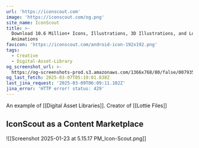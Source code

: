 ```yaml
---
url: 'https://iconscout.com'
image: 'https://iconscout.com/og.png'
site_name: IconScout
title: >-
  Download 10.6 Million+ Icons, Illustrations, 3D Illustrations, and Lottie
  Animations
favicon: 'https://iconscout.com/android-icon-192x192.png'
tags:
  - Creative
  - Digital-Asset-Library
og_screenshot_url: >-
  https://og-screenshots-prod.s3.amazonaws.com/1366x768/80/false/007935b4ce1853d46aa53430fdc80c435b34bc7a655454aafc2005e06e358478.jpeg
og_last_fetch: 2025-03-07T05:19:01.838Z
last_jina_request: '2025-03-09T06:09:11.102Z'
jina_error: 'HTTP error! status: 429'
---
```

An example of [[Digital Asset Libraries]].  Creator of [[Lottie Files]]


## IconScout as a Content Marketplace

![[Screenshot 2025-01-23 at 5.15.17 PM_Icon-Scout.png]]
